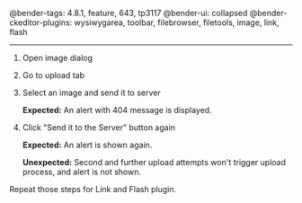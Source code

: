 @bender-tags: 4.8.1, feature, 643, tp3117
@bender-ui: collapsed
@bender-ckeditor-plugins: wysiwygarea, toolbar, filebrowser, filetools, image, link, flash

----
1. Open image dialog
2. Go to upload tab
3. Select an image and send it to server

	**Expected:** An alert with 404 message is displayed.

5. Click "Send it to the Server" button again

	**Expected:** An alert is shown again.

	**Unexpected:** Second and further upload attempts won't trigger upload process, and alert is not shown.

Repeat those steps for Link and Flash plugin.